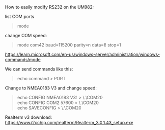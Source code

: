 How to easily modify RS232 on the UM982:

list COM ports
 > mode

change COM speed:  
 > mode com42 baud=115200 parity=n data=8 stop=1 

https://learn.microsoft.com/en-us/windows-server/administration/windows-commands/mode


We can send commands like this:
 > echo command > PORT

Change to NMEA0183 V3 and change speed:
 > echo CONFIG NMEA0183 V31 > \\.\COM20  
 > echo CONFIG COM2 57600 > \\.\COM20  
 > echo SAVECONFIG > \\.\COM20  

Realterm v3 download:
https://www.i2cchip.com/realterm/Realterm_3.0.1.43_setup.exe
